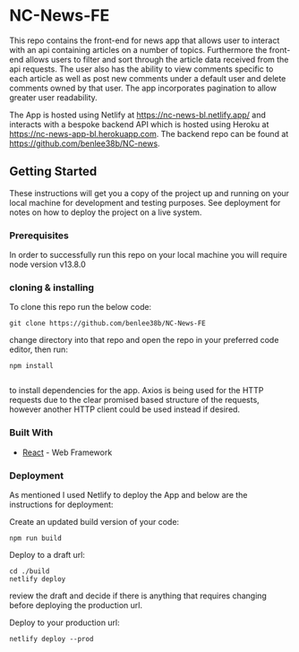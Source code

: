 # NC-News-FE

This repo contains the front-end for news app that allows user to interact with an api containing articles on a number of topics. Furthermore the front-end allows users to filter and sort through the article data received from the api requests. The user also has the ability to view comments specific to each article as well as post new comments under a default user and delete comments owned by that user. The app incorporates pagination to allow greater user readability.

The App is hosted using Netlify at https://nc-news-bl.netlify.app/ and interacts with a bespoke backend API which is hosted using Heroku at https://nc-news-app-bl.herokuapp.com. The backend repo can be found at https://github.com/benlee38b/NC-news.

## Getting Started

These instructions will get you a copy of the project up and running on your local machine for development and testing purposes. See deployment for notes on how to deploy the project on a live system.

### Prerequisites

In order to successfully run this repo on your local machine you will require node version v13.8.0

### cloning & installing

To clone this repo run the below code:

```
git clone https://github.com/benlee38b/NC-News-FE

```

change directory into that repo and open the repo in your preferred code editor, then run:

```
npm install


```

to install dependencies for the app. Axios is being used for the HTTP requests due to the clear promised based structure of the requests, however another HTTP client could be used instead if desired.

### Built With

- [React](https://reactjs.org/) - Web Framework

### Deployment

As mentioned I used Netlify to deploy the App and below are the instructions for deployment:

Create an updated build version of your code:

```
npm run build

```

Deploy to a draft url:

```
cd ./build
netlify deploy

```

review the draft and decide if there is anything that requires changing before deploying the production url.

Deploy to your production url:

```
netlify deploy --prod
```
